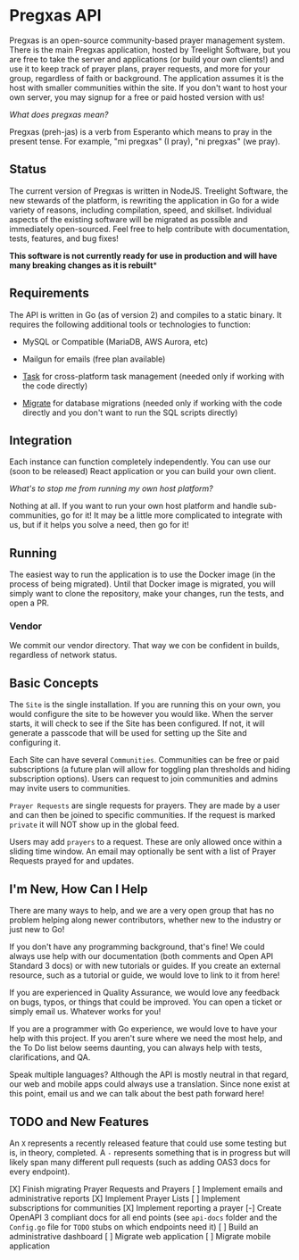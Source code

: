 # Pregxas API

Pregxas is an open-source community-based prayer management system. There is the main Pregxas application, hosted by Treelight Software, but you are free to take the server and applications (or build your own clients!) and use it to keep track of prayer plans, prayer requests, and more for your group, regardless of faith or background. The application assumes it is the host with smaller communities within the site. If you don't want to host your own server, you may signup for a free or paid hosted version with us!

*What does pregxas mean?*

Pregxas (preh-jas) is a verb from Esperanto which means to pray in the present tense. For example, "mi pregxas" (I pray), "ni pregxas" (we pray).

## Status

The current version of Pregxas is written in NodeJS. Treelight Software, the new stewards of the platform, is rewriting the application in Go for a wide variety of reasons, including compilation, speed, and skillset. Individual aspects of the existing software will be migrated as possible and immediately open-sourced. Feel free to help contribute with documentation, tests, features, and bug fixes!

**This software is not currently ready for use in production and will have many breaking changes as it is rebuilt***

## Requirements

The API is written in Go (as of version 2) and compiles to a static binary. It requires the following additional tools or technologies to function:

- MySQL or Compatible (MariaDB, AWS Aurora, etc)

- Mailgun for emails (free plan available)

- [Task](https://github.com/go-task/task) for cross-platform task management (needed only if working with the code directly)

- [Migrate](https://github.com/golang-migrate/migrate) for database migrations (needed only if working with the code directly and you don't want to run the SQL scripts directly)

## Integration

Each instance can function completely independently. You can use our (soon to be released) React application or you can build your own client.

*What's to stop me from running my own host platform?*

Nothing at all. If you want to run your own host platform and handle sub-communities, go for it! It may be a little more complicated to integrate with us, but if it helps you solve a need, then go for it!

## Running

The easiest way to run the application is to use the Docker image (in the process of being migrated). Until that Docker image is migrated, you will simply want to clone the repository, make your changes, run the tests, and open a PR.

### Vendor

We commit our vendor directory. That way we con be confident in builds, regardless of network status.

## Basic Concepts

The `Site` is the single installation. If you are running this on your own, you would configure the site to be however you would like. When the server starts, it will check to see if the Site has been configured. If not, it will generate a passcode that will be used for setting up the Site and configuring it.

Each Site can have several `Communities`. Communities can be free or paid subscriptions (a future plan will allow for toggling plan thresholds and hiding subscription options). Users can request to join communities and admins may invite users to communities.

`Prayer Requests` are single requests for prayers. They are made by a user and can then be joined to specific communities. If the request is marked `private` it will NOT show up in the global feed.

Users may add `prayers` to a request. These are only allowed once within a sliding time window. An email may optionally be sent with a list of Prayer Requests prayed for and updates.

## I'm New, How Can I Help

There are many ways to help, and we are a very open group that has no problem helping along newer contributors, whether new to the industry or just new to Go!

If you don't have any programming background, that's fine! We could always use help with our documentation (both comments and Open API Standard 3 docs) or with new tutorials or guides. If you create an external resource, such as a tutorial or guide, we would love to link to it from here!

If you are experienced in Quality Assurance, we would love any feedback on bugs, typos, or things that could be improved. You can open a ticket or simply email us. Whatever works for you!

If you are a programmer with Go experience, we would love to have your help with this project. If you aren't sure where we need the most help, and the To Do list below seems daunting, you can always help with tests, clarifications, and QA.

Speak multiple languages? Although the API is mostly neutral in that regard, our web and mobile apps could always use a translation. Since none exist at this point, email us and we can talk about the best path forward here!

## TODO and New Features

An `X` represents a recently released feature that could use some testing but is, in theory, completed. A `-` represents something that is in progress but will likely span many different pull requests (such as adding OAS3 docs for every endpoint).

[X] Finish migrating Prayer Requests and Prayers
[ ] Implement emails and administrative reports
[X] Implement Prayer Lists
[ ] Implement subscriptions for communities
[X] Implement reporting a prayer
[-] Create OpenAPI 3 compliant docs for all end points (see `api-docs` folder and the `Config.go` file for `TODO` stubs on which endpoints need it)
[ ] Build an administrative dashboard
[ ] Migrate web application
[ ] Migrate mobile application
